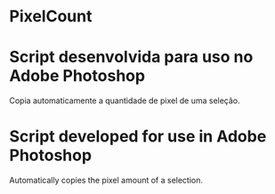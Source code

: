 # PixelCount

<h1>Script desenvolvida para uso no Adobe Photoshop</h1>
<p>Copia automaticamente a quantidade de pixel de uma seleção.</p>

<h1>Script developed for use in Adobe Photoshop</h1>
<p>Automatically copies the pixel amount of a selection.</p>
